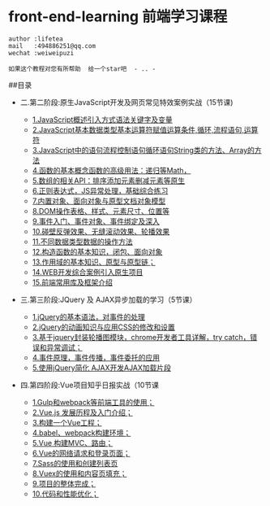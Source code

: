 # front-end-learning 前端学习课程

    author :lifetea
    mail   :494886251@qq.com
    wechat :weiweipuzi

    如果这个教程对您有所帮助  给一个star吧  - .. -

##目录

* 二.第二阶段:原生JavaScript开发及网页常见特效案例实战（15节课)
    * [1.JavaScript概述引入方式语法关键字及变量](./lesson/js/01)
    * [2.JavaScript基本数据类型基本运算符赋值运算条件,循环,流程语句,运算符](./lesson/js/02)     
    * [3.JavaScript中的语句流程控制语句循环语句String类的方法、Array的方法](./lesson/js/03)     
    * [4.函数的基本概念函数的高级用法：递归等Math，](./doc/1/webpack.md)     
    * [5.数组的相关API：排序添加元素删减元素等原生](./doc/1/webpack.md) 
    * [6.正则表达式，JS异常处理，基础综合练习](./doc/1/webpack.md) 
    * [7.内置对象、面向对象与原型文档对象模型](./doc/1/webpack.md) 
    * [8.DOM操作表格、样式、元素尺寸、位置等](./doc/1/webpack.md) 
    * [9.事件入门、事件对象、事件绑定及深入](./doc/1/webpack.md) 
    * [10.碰壁反弹效果、无缝滚动效果、轮播效果](./doc/1/webpack.md) 
    * [11.不同数据类型数据的操作方法](./doc/1/webpack.md) 
    * [12.构造函数的基本知识，闭包、面向对象](./doc/1/webpack.md) 
    * [13.作用域的基本知识、原型与原型链；](./doc/1/webpack.md) 
    * [14.WEB开发综合案例引入原生项目](./doc/1/webpack.md) 
    * [15.前端常用库及框架介绍](./doc/1/webpack.md) 
       
* 三.第三阶段:JQuery 及 AJAX异步加载的学习（5节课）
    * [1.jQuery的基本语法，对事件的处理](./lesson/js/01/vue.md)
    * [2.jQuery的动画知识与应用CSS的修改和设置](./doc/1/webpack.md)     
    * [3.基于jquery封装轮播图模块，chrome开发者工具详解，try catch，错误和异常调试；](./doc/1/webpack.md)     
    * [4.事件原理，事件传播，事件委托的应用](./doc/1/webpack.md)     
    * [5.使用jQuery简化 AJAX开发AJAX加载片段](./doc/1/webpack.md) 
    
    
* 四.第四阶段:Vue项目知乎日报实战（10节课
    * [1.Gulp和webpack等前端工具的使用；](./lesson/js/01/vue.md)
    * [2.Vue.js 发展历程及入门介绍；](./doc/1/webpack.md)     
    * [3.构建一个Vue工程；](./doc/1/webpack.md)     
    * [4.babel、webpack构建环境；](./doc/1/webpack.md)     
    * [5.Vue 构建MVC、路由；](./doc/1/webpack.md) 
    * [6.Vue的网络请求和登录页面；](./doc/1/webpack.md) 
    * [7.Sass的使用和创建列表页](./doc/1/webpack.md) 
    * [8.Vuex的使用和内容页填充；](./doc/1/webpack.md) 
    * [9.项目的整体完成；](./doc/1/webpack.md) 
    * [10.代码和性能优化；](./doc/1/webpack.md) 

